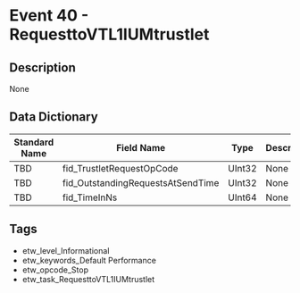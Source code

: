 # Event 40 - RequesttoVTL1IUMtrustlet

## Description
None

## Data Dictionary
|Standard Name|Field Name|Type|Description|Sample Value|
|---|---|---|---|---|
|TBD|fid_TrustletRequestOpCode|UInt32|None|`None`|
|TBD|fid_OutstandingRequestsAtSendTime|UInt32|None|`None`|
|TBD|fid_TimeInNs|UInt64|None|`None`|

## Tags
* etw_level_Informational
* etw_keywords_Default Performance
* etw_opcode_Stop
* etw_task_RequesttoVTL1IUMtrustlet